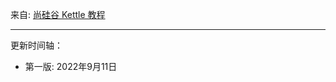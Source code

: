 
来自: [尚硅谷 Kettle 教程](https://www.bilibili.com/video/BV1NT4y1c7o8)

---------------------------------------------


更新时间轴：

- 第一版: 2022年9月11日